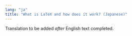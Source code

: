 ```yaml
---
lang: "ja"
title: "What is LaTeX and how does it work? (Japanese)"
---
```

Translation to be added _after_ English text completed.
